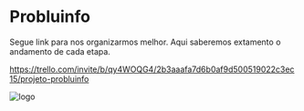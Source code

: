 # Probluinfo
Segue link para nos organizarmos melhor.
Aqui saberemos extamento o andamento de cada etapa.

https://trello.com/invite/b/qy4WOQG4/2b3aaafa7d6b0af9d500519022c3ec15/projeto-probluinfo

![logo](https://user-images.githubusercontent.com/79644610/179019848-e1d6ce74-7d36-460d-9122-14d35bccca65.png)
